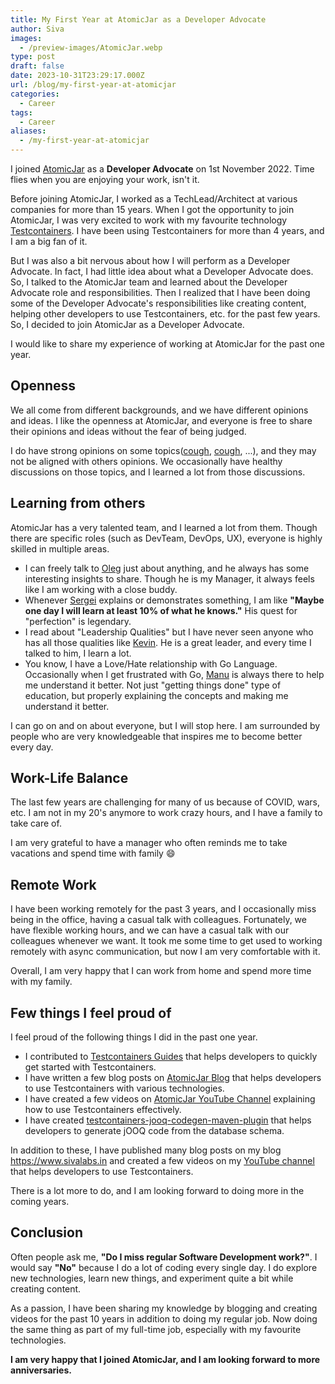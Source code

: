 ```yaml
---
title: My First Year at AtomicJar as a Developer Advocate
author: Siva
images:
  - /preview-images/AtomicJar.webp
type: post
draft: false
date: 2023-10-31T23:29:17.000Z
url: /blog/my-first-year-at-atomicjar
categories:
  - Career
tags:
  - Career
aliases:
  - /my-first-year-at-atomicjar
---
```


I joined [AtomicJar](https://www.atomicjar.com/) as a **Developer Advocate** on 1st November 2022.
Time flies when you are enjoying your work, isn't it.

Before joining AtomicJar, I worked as a TechLead/Architect at various companies for more than 15 years.
When I got the opportunity to join AtomicJar, I was very excited to work with my favourite technology [Testcontainers](https://www.testcontainers.org/).
I have been using Testcontainers for more than 4 years, and I am a big fan of it.

<!--more-->


But I was also a bit nervous about how I will perform as a Developer Advocate. 
In fact, I had little idea about what a Developer Advocate does.
So, I talked to the AtomicJar team and learned about the Developer Advocate role and responsibilities.
Then I realized that I have been doing some of the Developer Advocate's responsibilities like creating content, 
helping other developers to use Testcontainers, etc. for the past few years.
So, I decided to join AtomicJar as a Developer Advocate.

I would like to share my experience of working at AtomicJar for the past one year.

## Openness
We all come from different backgrounds, and we have different opinions and ideas.
I like the openness at AtomicJar, and everyone is free to share their opinions and ideas without the fear of being judged.

I do have strong opinions on some topics([cough](https://www.sivalabs.in/tomato-architecture-pragmatic-approach-to-software-design/), 
[cough](https://www.sivalabs.in/why-go-is-more-verbose-than-java/), ...), and they may not be aligned with others opinions.
We occasionally have healthy discussions on those topics, and I learned a lot from those discussions.

## Learning from others
AtomicJar has a very talented team, and I learned a lot from them.
Though there are specific roles (such as DevTeam, DevOps, UX), everyone is highly skilled in multiple areas.

* I can freely talk to [Oleg](https://twitter.com/shelajev) just about anything, and he always has some interesting insights to share. 
  Though he is my Manager, it always feels like I am working with a close buddy.
* Whenever [Sergei](https://twitter.com/bsideup) explains or demonstrates something, 
  I am like **"Maybe one day I will learn at least 10% of what he knows."**
  His quest for "perfection" is legendary.
* I read about "Leadership Qualities" but I have never seen anyone who has all those qualities like [Kevin](https://twitter.com/Kiview).
  He is a great leader, and every time I talked to him, I learn a lot.
* You know, I have a Love/Hate relationship with Go Language. 
  Occasionally when I get frustrated with Go, [Manu](https://twitter.com/mdelapenya) is always there to help me understand it better.
  Not just "getting things done" type of education, but properly explaining the concepts and making me understand it better.

I can go on and on about everyone, but I will stop here.
I am surrounded by people who are very knowledgeable that inspires me to become better every day.

## Work-Life Balance
The last few years are challenging for many of us because of COVID, wars, etc.
I am not in my 20's anymore to work crazy hours, and I have a family to take care of.

I am very grateful to have a manager who often reminds me to take vacations and spend time with family :smile:

## Remote Work
I have been working remotely for the past 3 years, and I occasionally miss being in the office, having a casual talk with colleagues.
Fortunately, we have flexible working hours, and we can have a casual talk with our colleagues whenever we want.
It took me some time to get used to working remotely with async communication, but now I am very comfortable with it.

Overall, I am very happy that I can work from home and spend more time with my family.

## Few things I feel proud of
I feel proud of the following things I did in the past one year.
* I contributed to [Testcontainers Guides](https://testcontainers.com/guides/) that helps developers to quickly get started with Testcontainers.
* I have written a few blog posts on [AtomicJar Blog](https://www.atomicjar.com/author/siva/) that helps developers to use Testcontainers with various technologies.
* I have created a few videos on [AtomicJar YouTube Channel](https://www.youtube.com/@atomicjar/videos) explaining how to use Testcontainers effectively.
* I have created [testcontainers-jooq-codegen-maven-plugin](https://github.com/testcontainers/testcontainers-jooq-codegen-maven-plugin) that helps developers to generate jOOQ code from the database schema.

In addition to these, I have published many blog posts on my blog https://www.sivalabs.in and 
created a few videos on my [YouTube channel](https://www.youtube.com/@sivalabs/videos) that helps developers to use Testcontainers.

There is a lot more to do, and I am looking forward to doing more in the coming years.

## Conclusion
Often people ask me, **"Do I miss regular Software Development work?"**.
I would say **"No"** because I do a lot of coding every single day.
I do explore new technologies, learn new things, and experiment quite a bit while creating content.

As a passion, I have been sharing my knowledge by blogging and creating videos for the past 10 years in addition to doing my regular job.
Now doing the same thing as part of my full-time job, especially with my favourite technologies.

**I am very happy that I joined AtomicJar, and I am looking forward to more anniversaries.**

